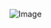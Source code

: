 <p align="center">
    <img src="https://www.freepnglogos.com/uploads/counter-strike-png-logo/counter-strike-global-offensive-full-version-png-logo-3.png" alt="Image" />
</p>
